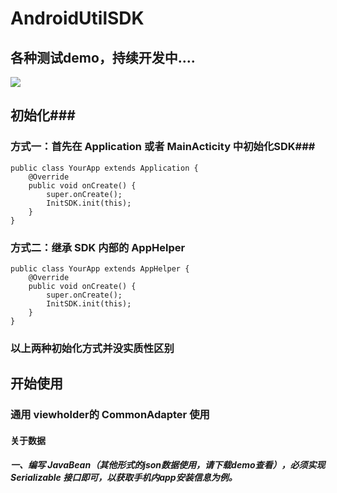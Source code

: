 # AndroidUtilSDK
## 各种测试demo，持续开发中....
![](https://github.com/Xander1024/AndroidUtilSet/blob/master/gif/3.gif)


## 初始化###

### 方式一：首先在 Application 或者 MainActicity 中初始化SDK###

    public class YourApp extends Application {
        @Override
        public void onCreate() {
            super.onCreate();
            InitSDK.init(this);
        }
    }
### 方式二：继承 SDK 内部的 AppHelper

    public class YourApp extends AppHelper {
        @Override
        public void onCreate() {
            super.onCreate();
            InitSDK.init(this);
        }
    }
### 以上两种初始化方式并没实质性区别

## 开始使用

### 通用 viewholder的 CommonAdapter 使用
#### 关于数据
##### 一、编写 JavaBean（其他形式的json数据使用，请下载demo查看），必须实现 Serializable 接口即可，以获取手机内app安装信息为例。


